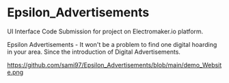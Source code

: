 # Epsilon_Advertisements
UI Interface Code Submission for project on Electromaker.io platform.


Epsilon Advertisements - It won't be a problem to find one digital hoarding in your area. Since the introduction of Digital Advertisements.

https://github.com/sami97/Epsilon_Advertisements/blob/main/demo_Website.png
